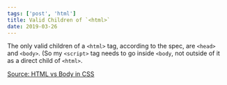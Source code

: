 ```yaml
---
tags: ['post', 'html']
title: Valid Children of `<html>`
date: 2019-03-26
---
```


The only valid children of a `<html>` tag, according to the spec, are `<head>` and `<body>`. (So my `<script>` tag needs to go inside `<body`, not outside of it as a direct child of `<html>`. 

[Source: HTML vs Body in CSS](https://css-tricks.com/html-vs-body-in-css/)